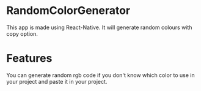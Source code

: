 # RandomColorGenerator
This app is made using React-Native. It will generate random colours with copy option.

# Features
You can generate random rgb code if you don't know which color to use in your project and paste it in your project.
